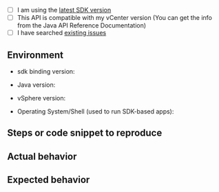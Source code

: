 <!--
  We use GitHub Issues to track bugs or feature requests for vSphere Automation Java SDK
  For questions and discussions, Please visit forum: https://code.vmware.com/forums/7507/vsphere-automation-sdk-for-java
-->

<!-- Provide the following information so we can help you better -->

- [ ] I am using the [latest SDK version](https://github.com/vmware/vsphere-automation-sdk-java/releases)
- [ ] This API is compatible with my vCenter version (You can get the info from the Java API Reference Documentation)
- [ ] I have searched [existing issues](https://github.com/vmware/vsphere-automation-sdk-java/issues?utf8=%E2%9C%93&q=is%3Aissue)

## Environment
- sdk binding version: 
<!-- Required. Get file name from ./lib/vsphereautomation-client-sdk.X.Y.Z.jar and paste its result here. -->

- Java version:
<!-- Required. Run `java --version` in your environment and paste its result here. -->

- vSphere version:

- Operating System/Shell (used to run SDK-based apps):

## Steps or code snippet to reproduce

## Actual behavior

## Expected behavior
